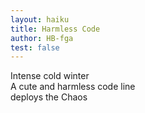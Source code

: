 ```yaml
---
layout: haiku
title: Harmless Code
author: HB-fga
test: false
---
```


Intense cold winter<br>
A cute and harmless code line<br>
deploys the Chaos<br>
